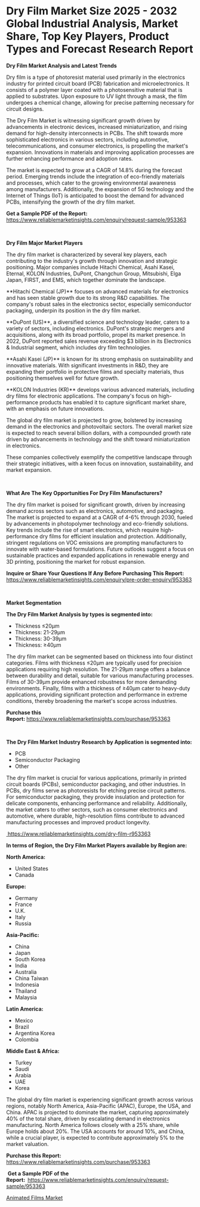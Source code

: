 <p><h1>Dry Film Market Size 2025 - 2032 Global Industrial Analysis, Market Share, Top Key Players, Product Types and Forecast Research Report</h1></p><p><strong>Dry Film Market Analysis and Latest Trends</strong></p>
<p><p>Dry film is a type of photoresist material used primarily in the electronics industry for printed circuit board (PCB) fabrication and microelectronics. It consists of a polymer layer coated with a photosensitive material that is applied to substrates. Upon exposure to UV light through a mask, the film undergoes a chemical change, allowing for precise patterning necessary for circuit designs.</p><p>The Dry Film Market is witnessing significant growth driven by advancements in electronic devices, increased miniaturization, and rising demand for high-density interconnects in PCBs. The shift towards more sophisticated electronics in various sectors, including automotive, telecommunications, and consumer electronics, is propelling the market's expansion. Innovations in materials and improving application processes are further enhancing performance and adoption rates.</p><p>The market is expected to grow at a CAGR of 14.8% during the forecast period. Emerging trends include the integration of eco-friendly materials and processes, which cater to the growing environmental awareness among manufacturers. Additionally, the expansion of 5G technology and the Internet of Things (IoT) is anticipated to boost the demand for advanced PCBs, intensifying the growth of the dry film market.</p></p>
<p><strong>Get a Sample PDF of the Report:&nbsp;</strong> <a href="https://www.reliablemarketinsights.com/enquiry/request-sample/953363?utm_campaign=2532&utm_medium=2&utm_source=Github&utm_content=ia&utm_term=07032025&utm_id=dry-film">https://www.reliablemarketinsights.com/enquiry/request-sample/953363</a></p>
<p>&nbsp;</p>
<p><strong>Dry Film Major Market Players</strong></p>
<p><p>The dry film market is characterized by several key players, each contributing to the industry's growth through innovation and strategic positioning. Major companies include Hitachi Chemical, Asahi Kasei, Eternal, KOLON Industries, DuPont, Changchun Group, Mitsubishi, Elga Japan, FIRST, and EMS, which together dominate the landscape.</p><p>**Hitachi Chemical (JP)** focuses on advanced materials for electronics and has seen stable growth due to its strong R&D capabilities. The company's robust sales in the electronics sector, especially semiconductor packaging, underpin its position in the dry film market.</p><p>**DuPont (US)**, a diversified science and technology leader, caters to a variety of sectors, including electronics. DuPont's strategic mergers and acquisitions, along with its broad portfolio, propel its market presence. In 2022, DuPont reported sales revenue exceeding $3 billion in its Electronics & Industrial segment, which includes dry film technologies.</p><p>**Asahi Kasei (JP)** is known for its strong emphasis on sustainability and innovative materials. With significant investments in R&D, they are expanding their portfolio in protective films and specialty materials, thus positioning themselves well for future growth.</p><p>**KOLON Industries (KR)** develops various advanced materials, including dry films for electronic applications. The company's focus on high-performance products has enabled it to capture significant market share, with an emphasis on future innovations.</p><p>The global dry film market is projected to grow, bolstered by increasing demand in the electronics and photovoltaic sectors. The overall market size is expected to reach several billion dollars, with a compounded growth rate driven by advancements in technology and the shift toward miniaturization in electronics.</p><p>These companies collectively exemplify the competitive landscape through their strategic initiatives, with a keen focus on innovation, sustainability, and market expansion.</p></p>
<p>&nbsp;</p>
<p><strong>What Are The Key Opportunities For Dry Film Manufacturers?</strong></p>
<p><p>The dry film market is poised for significant growth, driven by increasing demand across sectors such as electronics, automotive, and packaging. The market is projected to expand at a CAGR of 4-6% through 2030, fueled by advancements in photopolymer technology and eco-friendly solutions. Key trends include the rise of smart electronics, which require high-performance dry films for efficient insulation and protection. Additionally, stringent regulations on VOC emissions are prompting manufacturers to innovate with water-based formulations. Future outlooks suggest a focus on sustainable practices and expanded applications in renewable energy and 3D printing, positioning the market for robust expansion.</p></p>
<p><strong>Inquire or Share Your Questions If Any Before Purchasing This Report:</strong> <a href="https://www.reliablemarketinsights.com/enquiry/pre-order-enquiry/953363?utm_campaign=2532&utm_medium=2&utm_source=Github&utm_content=ia&utm_term=07032025&utm_id=dry-film">https://www.reliablemarketinsights.com/enquiry/pre-order-enquiry/953363</a></p>
<p>&nbsp;</p>
<p><strong>Market Segmentation</strong></p>
<p><strong>The Dry Film Market Analysis by types is segmented into:</strong></p>
<p><ul><li>Thickness ≤20µm</li><li>Thickness: 21-29µm</li><li>Thickness: 30-39µm</li><li>Thickness: ≥40µm</li></ul></p>
<p><p>The dry film market can be segmented based on thickness into four distinct categories. Films with thickness ≤20µm are typically used for precision applications requiring high resolution. The 21-29µm range offers a balance between durability and detail, suitable for various manufacturing processes. Films of 30-39µm provide enhanced robustness for more demanding environments. Finally, films with a thickness of ≥40µm cater to heavy-duty applications, providing significant protection and performance in extreme conditions, thereby broadening the market's scope across industries.</p></p>
<p><strong>Purchase this Report:&nbsp;</strong><a href="https://www.reliablemarketinsights.com/purchase/953363?utm_campaign=2532&utm_medium=2&utm_source=Github&utm_content=ia&utm_term=07032025&utm_id=dry-film">https://www.reliablemarketinsights.com/purchase/953363</a></p>
<p>&nbsp;</p>
<p><strong>The Dry Film Market Industry Research by Application is segmented into:</strong></p>
<p><ul><li>PCB</li><li>Semiconductor Packaging</li><li>Other</li></ul></p>
<p><p>The dry film market is crucial for various applications, primarily in printed circuit boards (PCBs), semiconductor packaging, and other industries. In PCBs, dry films serve as photoresists for etching precise circuit patterns. For semiconductor packaging, they provide insulation and protection for delicate components, enhancing performance and reliability. Additionally, the market caters to other sectors, such as consumer electronics and automotive, where durable, high-resolution films contribute to advanced manufacturing processes and improved product longevity.</p></p>
<p><a href="https://www.reliablemarketinsights.com/dry-film-r953363?utm_campaign=2532&utm_medium=2&utm_source=Github&utm_content=ia&utm_term=07032025&utm_id=dry-film">&nbsp;https://www.reliablemarketinsights.com/dry-film-r953363</a></p>
<p><strong>In terms of Region, the Dry Film Market Players available by Region are:</strong></p>
<p>
    <p> <strong> North America: </strong>
        <ul>
            <li>United States</li>
            <li>Canada</li>
        </ul>
        </p> 
    <p> <strong> Europe: </strong>
        <ul>
            <li>Germany</li>
            <li>France</li>
            <li>U.K.</li>
            <li>Italy</li>
            <li>Russia</li>
        </ul>
        </p> 
    <p> <strong> Asia-Pacific: </strong>
        <ul>
            <li>China</li>
            <li>Japan</li>
            <li>South Korea</li>
            <li>India</li>
            <li>Australia</li>
            <li>China Taiwan</li>
            <li>Indonesia</li>
            <li>Thailand</li>
            <li>Malaysia</li>
        </ul>
        </p> 
    <p> <strong> Latin America: </strong>
        <ul>
            <li>Mexico</li>
            <li>Brazil</li>
            <li>Argentina Korea</li>
            <li>Colombia</li>
        </ul>
        </p> 
    <p> <strong> Middle East & Africa: </strong>
        <ul>
            <li>Turkey</li>
            <li>Saudi</li>
            <li>Arabia</li>
            <li>UAE</li>
            <li>Korea</li>
        </ul>
    </p>
    </p>
<p><p>The global dry film market is experiencing significant growth across various regions, notably North America, Asia-Pacific (APAC), Europe, the USA, and China. APAC is projected to dominate the market, capturing approximately 40% of the total share, driven by escalating demand in electronics manufacturing. North America follows closely with a 25% share, while Europe holds about 20%. The USA accounts for around 10%, and China, while a crucial player, is expected to contribute approximately 5% to the market valuation.</p></p>
<p><strong>Purchase this Report: </strong><a href="https://www.reliablemarketinsights.com/purchase/953363?utm_campaign=2532&utm_medium=2&utm_source=Github&utm_content=ia&utm_term=07032025&utm_id=dry-film">https://www.reliablemarketinsights.com/purchase/953363</a></p>
<p>&nbsp;<strong>Get a Sample PDF of the Report:&nbsp;&nbsp;</strong><a href="https://www.reliablemarketinsights.com/enquiry/request-sample/953363?utm_campaign=2532&utm_medium=2&utm_source=Github&utm_content=ia&utm_term=07032025&utm_id=dry-film">https://www.reliablemarketinsights.com/enquiry/request-sample/953363</a></p>
<p><strong></strong></p>
<p><p><a href="https://github.com/mayabungard8092/Market-Research-Report-List-1/blob/main/animated-films-market.md?utm_campaign=2532&utm_medium=2&utm_source=Github&utm_content=ia&utm_term=07032025&utm_id=dry-film">Animated Films Market</a></p></p>